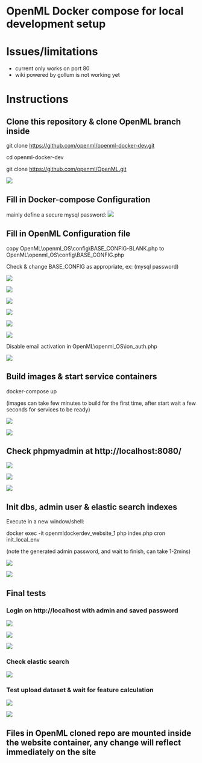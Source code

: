 # OpenML Docker compose for local development setup

# Issues/limitations
- current only works on port 80
- wiki powered by gollum is not working yet

# Instructions

## Clone this repository & clone OpenML branch inside

git clone https://github.com/openml/openml-docker-dev.git

cd openml-docker-dev

git clone https://github.com/openml/OpenML.git

![](images/2018-04-07-00-57-29.png)

## Fill in Docker-compose Configuration

mainly define a secure mysql password:
![](images/2018-04-07-01-00-13.png)

## Fill in OpenML Configuration file

copy OpenML\openml_OS\config\BASE_CONFIG-BLANK.php to OpenML\openml_OS\config\BASE_CONFIG.php

Check & change BASE_CONFIG as appropriate, ex: (mysql password)

![](images/2018-04-07-01-01-52.png)

![](images/2018-04-07-01-02-07.png)

![](images/2018-04-07-01-02-46.png)

![](images/2018-04-07-01-03-14.png)

![](images/2018-04-07-01-03-52.png)

![](images/2018-04-07-01-04-02.png)

Disable email activation in OpenML\openml_OS\ion_auth.php

![](images/2018-04-07-01-07-21.png)

## Build images & start service containers

docker-compose up

(images can take few minutes to build for the first time, after start wait a few seconds for services to be ready)

![](images/2018-04-07-01-11-21.png)

![](images/2018-04-07-01-12-43.png)

## Check phpmyadmin at http://localhost:8080/

![](images/2018-04-07-01-13-38.png)

![](images/2018-04-07-01-13-50.png)

![](images/2018-04-07-01-14-02.png)

## Init dbs, admin user & elastic search indexes

Execute in a new window/shell:

docker exec -it openmldockerdev_website_1 php index.php cron init_local_env

(note the generated admin password, and wait to finish, can take 1-2mins)

![](images/2018-04-07-01-15-54.png)

![](images/2018-04-07-01-21-47.png) 

## Final tests

### Login on http://localhost with admin and saved password

![](images/2018-04-07-01-18-26.png)

![](images/2018-04-07-01-18-32.png)

![](images/2018-04-07-01-18-37.png)

### Check elastic search
![](images/2018-04-07-01-18-46.png)

### Test upload dataset & wait for feature calculation
![](images/2018-04-07-01-18-59.png)

![](images/2018-04-07-01-19-05.png)

## Files in OpenML cloned repo are mounted inside the website container, any change will reflect immediately on the site





